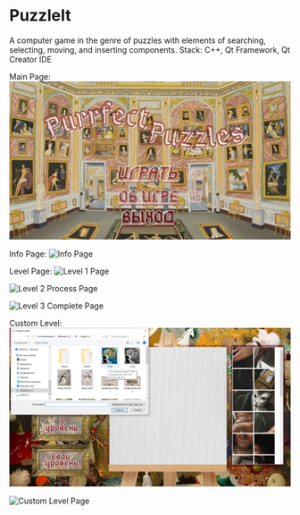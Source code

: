 # PuzzleIt
A computer game in the genre of puzzles with elements of searching, selecting, moving, and inserting components. Stack: C++, Qt Framework, Qt Creator IDE

Main Page:
![Main Page](https://github.com/aksinyalk-yukhno/PuzzleIt/blob/main/interface_pages/purrfect_puzzles_main_page.png)

Info Page:
![Info Page](https://github.com/aksinyalk-yukhno/PuzzleIt/blob/main/interface_pages/purrfect_puzzles_info_page.png)

Level Page:
![Level 1 Page](https://github.com/aksinyalk-yukhno/PuzzleIt/blob/main/interface_pages/purrfect_puzzles_level_page.png)

![Level 2 Process Page](https://github.com/aksinyalk-yukhno/PuzzleIt/blob/main/interface_pages/purrfect_puzzles_process_level_page.png)

![Level 3 Complete Page](https://github.com/aksinyalk-yukhno/PuzzleIt/blob/main/interface_pages/purrfect_puzzles_complete_level_page.png)

Custom Level:
![Loading Custom Picture Page](https://github.com/aksinyalk-yukhno/PuzzleIt/blob/main/interface_pages/purrfect_puzzles_custom_level_page.png)

![Custom Level Page](https://github.com/aksinyalk-yukhno/PuzzleIt/blob/main/interface_pages/purrfect_puzzles_custom_level_process_page.png)
